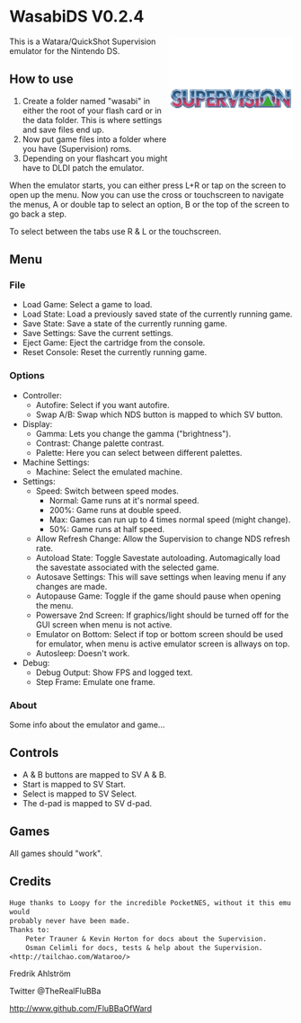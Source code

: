 # WasabiDS V0.2.4

<img align="right" width="220" src="./logo.png" />

This is a Watara/QuickShot Supervision emulator for the Nintendo DS.

## How to use

1. Create a folder named "wasabi" in either the root of your flash card or in the data folder.
This is where settings and save files end up.
2. Now put game files into a folder where you have (Supervision) roms.
3. Depending on your flashcart you might have to DLDI patch the emulator.

When the emulator starts, you can either press L+R or tap on the screen to open
up the menu.
Now you can use the cross or touchscreen to navigate the menus, A or double tap
to select an option, B or the top of the screen to go back a step.

To select between the tabs use R & L or the touchscreen.

## Menu

### File

* Load Game: Select a game to load.
* Load State: Load a previously saved state of the currently running game.
* Save State: Save a state of the currently running game.
* Save Settings: Save the current settings.
* Eject Game: Eject the cartridge from the console.
* Reset Console: Reset the currently running game.

### Options

* Controller:
  * Autofire: Select if you want autofire.
  * Swap A/B: Swap which NDS button is mapped to which SV button.
* Display:
  * Gamma: Lets you change the gamma ("brightness").
  * Contrast: Change palette contrast.
  * Palette: Here you can select between different palettes.
* Machine Settings:
  * Machine: Select the emulated machine.
* Settings:
  * Speed: Switch between speed modes.
    * Normal: Game runs at it's normal speed.
    * 200%: Game runs at double speed.
    * Max: Games can run up to 4 times normal speed (might change).
    * 50%: Game runs at half speed.
  * Allow Refresh Change: Allow the Supervision to change NDS refresh rate.
  * Autoload State: Toggle Savestate autoloading. Automagically load the
   savestate associated with the selected game.
  * Autosave Settings: This will save settings when leaving menu if any
   changes are made.
  * Autopause Game: Toggle if the game should pause when opening the menu.
  * Powersave 2nd Screen: If graphics/light should be turned off for the GUI
   screen when menu is not active.
  * Emulator on Bottom: Select if top or bottom screen should be used for
   emulator, when menu is active emulator screen is allways on top.
  * Autosleep: Doesn't work.
* Debug:
  * Debug Output: Show FPS and logged text.
  * Step Frame: Emulate one frame.

### About

Some info about the emulator and game...

## Controls

* A & B buttons are mapped to SV A & B.
* Start is mapped to SV Start.
* Select is mapped to SV Select.
* The d-pad is mapped to SV d-pad.

## Games

All games should "work".

## Credits

```text
Huge thanks to Loopy for the incredible PocketNES, without it this emu would
probably never have been made.
Thanks to:
	Peter Trauner & Kevin Horton for docs about the Supervision.
	Osman Celimli for docs, tests & help about the Supervision. <http://tailchao.com/Wataroo/>
```

Fredrik Ahlström

Twitter @TheRealFluBBa

<http://www.github.com/FluBBaOfWard>
